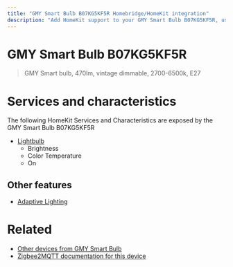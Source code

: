 ```yaml
---
title: "GMY Smart Bulb B07KG5KF5R Homebridge/HomeKit integration"
description: "Add HomeKit support to your GMY Smart Bulb B07KG5KF5R, using Homebridge, Zigbee2MQTT and homebridge-z2m."
---
```

<!---
This file has been GENERATED using src/docgen/docgen.ts
DO NOT EDIT THIS FILE MANUALLY!
-->
# GMY Smart Bulb B07KG5KF5R
> GMY Smart bulb, 470lm, vintage dimmable, 2700-6500k, E27


# Services and characteristics
The following HomeKit Services and Characteristics are exposed by
the GMY Smart Bulb B07KG5KF5R

* [Lightbulb](../../light.md)
  * Brightness
  * Color Temperature
  * On

## Other features
* [Adaptive Lighting](../../light.md)

# Related
* [Other devices from GMY Smart Bulb](../index.md#gmy_smart_bulb)
* [Zigbee2MQTT documentation for this device](https://www.zigbee2mqtt.io/devices/B07KG5KF5R.html)